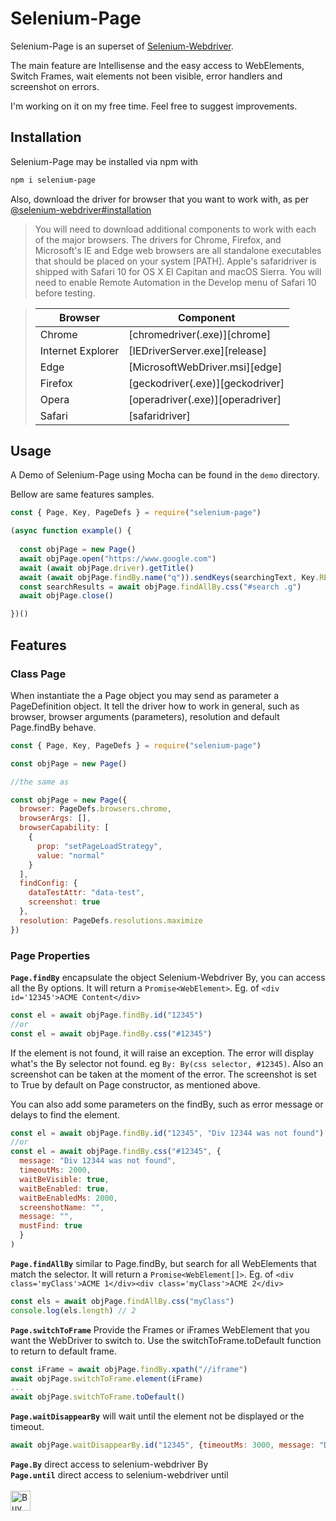 # Selenium-Page

Selenium-Page is an superset of [Selenium-Webdriver](https://github.com/SeleniumHQ/selenium).

The main feature are Intellisense and the easy access to WebElements, Switch Frames, wait elements not been visible, error handlers and screenshot on errors. 

I'm working on it on my free time. Feel free to suggest improvements.

## Installation

Selenium-Page may be installed via npm with

```sh
npm i selenium-page
```
Also, download the driver for browser that you want to work with, as per [@selenium-webdriver#installation]( https://github.com/SeleniumHQ/selenium/blob/trunk/javascript/node/selenium-webdriver/README.md#installation )

>You will need to download additional components to work with each of the major
browsers. The drivers for Chrome, Firefox, and Microsoft's IE and Edge web
browsers are all standalone executables that should be placed on your system
[PATH]. Apple's safaridriver is shipped with Safari 10 for OS X El Capitan and
macOS Sierra. You will need to enable Remote Automation in the Develop menu of
Safari 10 before testing.

>
>| Browser           | Component                          |
>| ----------------- | ---------------------------------- |
>| Chrome            | [chromedriver(.exe)][chrome]       |
>| Internet Explorer | [IEDriverServer.exe][release]      |
>| Edge              | [MicrosoftWebDriver.msi][edge]     |
>| Firefox           | [geckodriver(.exe)][geckodriver]   |
>| Opera             | [operadriver(.exe)][operadriver]   |
>| Safari            | [safaridriver]                     |
>


## Usage

A Demo of Selenium-Page using Mocha can be found in the `demo` directory. 

Bellow are same features samples.

```javascript
const { Page, Key, PageDefs } = require("selenium-page")

(async function example() {
  
  const objPage = new Page()
  await objPage.open("https://www.google.com")
  await (await objPage.driver).getTitle()
  await (await objPage.findBy.name("q")).sendKeys(searchingText, Key.RETURN)
  const searchResults = await objPage.findAllBy.css("#search .g")
  await objPage.close()

})()
```

## Features

### Class Page

When instantiate the a Page object you may send as parameter a PageDefinition object. It tell the driver how to work in general, such as browser, browser arguments (parameters), resolution and default Page.findBy behave.

```javascript
const { Page, Key, PageDefs } = require("selenium-page")

const objPage = new Page()

//the same as 

const objPage = new Page({
  browser: PageDefs.browsers.chrome,
  browserArgs: [],
  browserCapability: [
    {
      prop: "setPageLoadStrategy", 
      value: "normal"
    }
  ],
  findConfig: {
    dataTestAttr: "data-test",
    screenshot: true
  },
  resolution: PageDefs.resolutions.maximize
})

```

### Page Properties

**`Page.findBy`** encapsulate the object Selenium-Webdriver By, you can access all the By options. It will return a `Promise<WebElement>`. Eg. of `<div id='12345'>ACME Content</div>`

```javascript
const el = await objPage.findBy.id("12345")
//or
const el = await objPage.findBy.css("#12345")
```

If the element is not found, it will raise an exception. The error will display what's the By selector not found. eg `By: By(css selector, #12345)`. Also an screenshot can be taken at the moment of the error. The screenshot is set to True by default on Page constructor, as mentioned above.

You can also add some parameters on the findBy, such as error message or delays to find the element.

```javascript
const el = await objPage.findBy.id("12345", "Div 12344 was not found")
//or
const el = await objPage.findBy.css("#12345", {
  message: "Div 12344 was not found",
  timeoutMs: 2000,
  waitBeVisible: true,
  waitBeEnabled: true,
  waitBeEnabledMs: 2000,
  screenshotName: "",
  message: "",
  mustFind: true
  }
)
```

**`Page.findAllBy`** similar to Page.findBy, but search for all WebElements that match the selector. It will return a `Promise<WebElement[]>`. Eg. of `<div class='myClass'>ACME 1</div><div class='myClass'>ACME 2</div>`


```javascript
const els = await objPage.findAllBy.css("myClass")
console.log(els.length) // 2
```

**`Page.switchToFrame`** Provide the Frames or iFrames WebElement that you want the WebDriver to switch to.
Use the switchToFrame.toDefault function to return to default frame. 

```javascript
const iFrame = await objPage.findBy.xpath("//iframe")
await objPage.switchToFrame.element(iFrame)
...
await objPage.switchToFrame.toDefault()
```

**`Page.waitDisappearBy`** will wait until the element not be displayed or the timeout.

```javascript
await objPage.waitDisappearBy.id("12345", {timeoutMs: 3000, message: "Div 12344 was still displayed after 3 seconds"})
```

**`Page.By`** direct access to selenium-webdriver By
\
**`Page.until`** direct access to selenium-webdriver until
\
\
<a href="https://aesmerio.swoofee.com" target="_blank">
<img height="32" style="border:0px;height:32px;" src="https://az743702.vo.msecnd.net/cdn/kofi3.png?v=a" border="0" alt="Buy Me a Coffee"></a>


